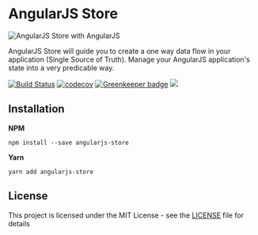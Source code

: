 # AngularJS Store

![AngularJS Store with AngularJS](./images/favicon-with-angularjs.png)

AngularJS Store will guide you to create a one way data flow in your application (Single Source of Truth). Manage your AngularJS application's state into a very predicable way.

[![Build Status](https://travis-ci.com/rannie-peralta/angularjs-store.svg?branch=master)](https://travis-ci.com/rannie-peralta/angularjs-store)
[![codecov](https://codecov.io/gh/rannie-peralta/angularjs-store/branch/develop/graph/badge.svg)](https://codecov.io/gh/rannie-peralta/angularjs-store) [![Greenkeeper badge](https://badges.greenkeeper.io/rannie-peralta/angularjs-store.svg)](https://greenkeeper.io/)
![](https://img.shields.io/snyk/vulnerabilities/github/rannie-peralta/angularjs-store.svg)

## Installation

**NPM**

```
npm install --save angularjs-store
```

**Yarn**

```
yarn add angularjs-store
```

## License

This project is licensed under the MIT License - see the [LICENSE](LICENSE) file for details
